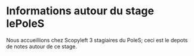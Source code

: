 # Informations autour du stage lePoleS

Nous accueillions chez Scopyleft 3 stagiaires du PoleS; ceci est le depots de notes autour de ce stage.
